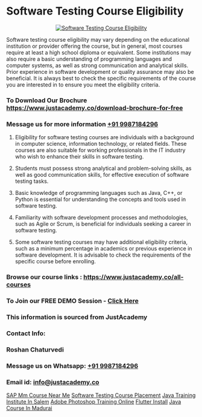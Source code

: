 # Software Testing Course Eligibility

<p align="center">
  <a href="https://justacademy.co/program-detail/software-testing">
    <img src="https://justacademy.co/storage2/program_images/1704700438.webp" alt="Software Testing Course Eligibility">
  </a>
</p>

Software testing course eligibility may vary depending on the educational institution or provider offering the course, but in general, most courses require at least a high school diploma or equivalent. Some institutions may also require a basic understanding of programming languages and computer systems, as well as strong communication and analytical skills. Prior experience in software development or quality assurance may also be beneficial. It is always best to check the specific requirements of the course you are interested in to ensure you meet the eligibility criteria.
### To Download Our Brochure https://www.justacademy.co/download-brochure-for-free
### Message us for more information [+91 9987184296](https://api.whatsapp.com/send?phone=919987184296)
1) Eligibility for software testing courses are individuals with a background in computer science, information technology, or related fields. 
These courses are also suitable for working professionals in the IT industry who wish to enhance their skills in software testing.

2) Students must possess strong analytical and problem-solving skills, as well as good communication skills, for effective execution of software testing tasks.

3) Basic knowledge of programming languages such as Java, C++, or Python is essential for understanding the concepts and tools used in software testing.

4) Familiarity with software development processes and methodologies, such as Agile or Scrum, is beneficial for individuals seeking a career in software testing.

5) Some software testing courses may have additional eligibility criteria, such as a minimum percentage in academics or previous experience in software development. It is advisable to check the requirements of the specific course before enrolling.

### Browse our course links : https://www.justacademy.co/all-courses 
### To Join our FREE DEMO Session - [Click Here](https://www.justacademy.co/register-for-course-demo)


### This information is sourced from JustAcademy
### Contact Info:
### Roshan Chaturvedi
### Message us on Whatsapp: [+91 9987184296](https://api.whatsapp.com/send?phone=919987184296)
### Email id: [info@justacademy.co](mailto:info@justacademy.co)
                    
[SAP Mm Course Near Me](https://www.linkedin.com/pulse/sap-mm-course-near-me-justacademy-hyderabad-1ot6f/)
[Software Testing Course Placement](https://www.linkedin.com/pulse/software-testing-course-placement-justacademy-sunnyvale-tu9mc?trackingId=FOzzjHiEIJeWs586r6PgBw%3D%3D&lipi=urn%3Ali%3Apage%3Ad_flagship3_company_admin%3BY8luX3FqRoKvysGk6zzShw%3D%3D)
[Java Training Institute In Salem](https://medium.com/@ranepooja/java-training-institute-in-salem-4425daf43a36)
[Adobe Photoshop Training Online](https://medium.com/@justacademytraining/adobe-photoshop-training-online-9ff441e5c2be)
[Flutter Install](https://justacademyin.github.io/Articles/Flutter-Install)
[Java Course In Madurai](https://justacademyin.github.io/Articles/Java-Course-In-Madurai)
